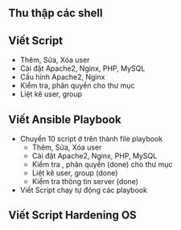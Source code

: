 ## Thu thập các shell
## Viết Script
- Thêm, Sửa, Xóa user
- Cài đặt Apache2, Nginx, PHP, MySQL
- Cấu hình Apache2, Nginx
- Kiểm tra, phân quyền cho thư mục
- Liệt kê user, group

## Viết Ansible Playbook
- Chuyển 10 script ở trên thành file playbook
	- Thêm, Sửa, Xóa user
	- Cài đặt Apache2, Nginx, PHP, MySQL
	- Kiểm tra , phân quyền (done) cho thư mục 
	- Liệt kê user, group (done)
	- Kiểm tra thông tin server (done)
- Viết Script chạy tự động các playbook

## Viết Script Hardening OS
